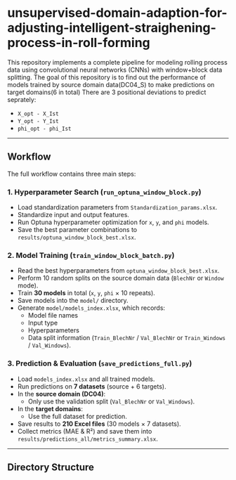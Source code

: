 # unsupervised-domain-adaption-for-adjusting-intelligent-straighening-process-in-roll-forming

This repository implements a complete pipeline for modeling rolling process data using convolutional neural networks (CNNs) with window+block data splitting. 
The goal of this repository is to find out the performance of models trained by source domain data(DC04_S) to make predictions on target domains(6 in total)
There are 3 positional deviations to predict seprately:
- `X_opt - X_Ist`
- `Y_opt - Y_Ist`
- `phi_opt - phi_Ist`

---

## Workflow

The full workflow contains three main steps:

### 1. Hyperparameter Search (`run_optuna_window_block.py`)
- Load standardization parameters from `Standardization_params.xlsx`.
- Standardize input and output features.
- Run Optuna hyperparameter optimization for `x`, `y`, and `phi` models.
- Save the best parameter combinations to `results/optuna_window_block_best.xlsx`.

### 2. Model Training (`train_window_block_batch.py`)
- Read the best hyperparameters from `optuna_window_block_best.xlsx`.
- Perform 10 random splits on the source domain data (`BlechNr` or `Window` mode).
- Train **30 models** in total (`x`, `y`, `phi` × 10 repeats).
- Save models into the `model/` directory.
- Generate `model/models_index.xlsx`, which records:
  - Model file names
  - Input type
  - Hyperparameters
  - Data split information (`Train_BlechNr` / `Val_BlechNr` or `Train_Windows` / `Val_Windows`).

### 3. Prediction & Evaluation (`save_predictions_full.py`)
- Load `models_index.xlsx` and all trained models.
- Run predictions on **7 datasets** (source + 6 targets).
- In the **source domain (DC04)**:
  - Only use the validation split (`Val_BlechNr` or `Val_Windows`).
- In the **target domains**:
  - Use the full dataset for prediction.
- Save results to **210 Excel files** (30 models × 7 datasets).
- Collect metrics (MAE & R²) and save them into `results/predictions_all/metrics_summary.xlsx`.

---

## Directory Structure


